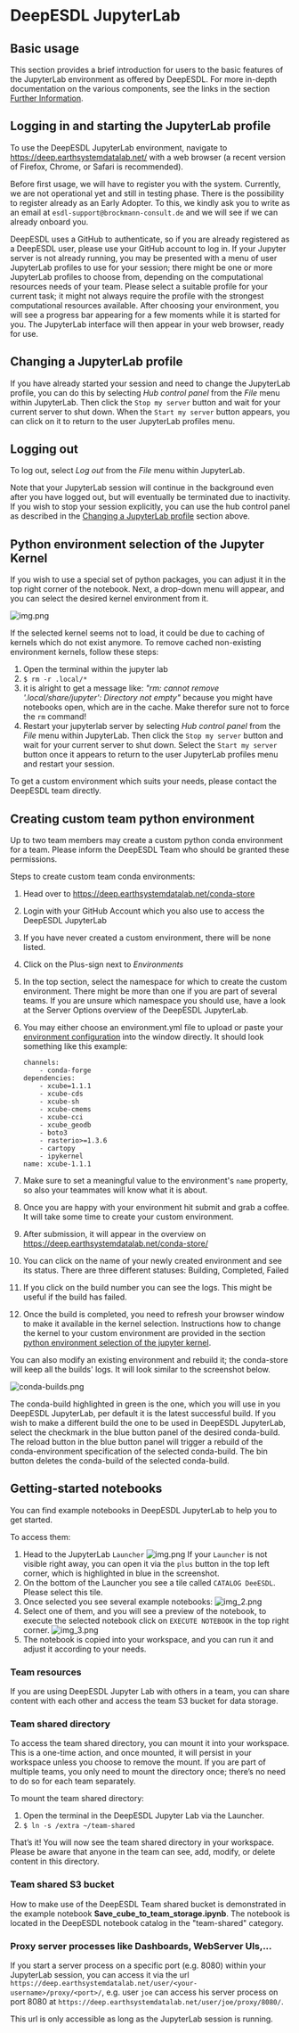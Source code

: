 # DeepESDL JupyterLab

## Basic usage

This section provides a brief introduction for users to the basic features of
the JupyterLab environment as offered by DeepESDL.
For more in-depth documentation on the various components, see the links in the
section [Further Information](../further-information.md).

## Logging in and starting the JupyterLab profile

To use the DeepESDL JupyterLab environment, navigate to
<https://deep.earthsystemdatalab.net/> with a web browser (a recent version of
Firefox, Chrome, or Safari is recommended).

Before first usage, we will have to register you with the system. Currently,
we are not operational yet and still in testing phase. There is the
possibility to register already as an Early Adopter. To this, we kindly ask you
to write as an email at `esdl-support@brockmann-consult.de` and we will see
if we can already onboard you.

DeepESDL uses a GitHub to authenticate, so if you are already registered as a
DeepESDL user, please use your GitHub account to log in.
If your Jupyter server is not already running, you may be presented
with a menu of user JupyterLab profiles to use for your session; there might be
one or more JupyterLab profiles to choose from, depending on the computational
resources needs of your team. Please select a suitable profile for
your current task; it might not always require the profile with the strongest
computational resources available.
After choosing your environment, you will see a progress bar appearing for a few
moments while it is started for you.
The JupyterLab interface will then appear in your web browser, ready for
use.

## Changing a JupyterLab profile

If you have already started your session and need to change the JupyterLab profile,
you can do this by selecting _Hub control panel_ from the _File_ menu within
JupyterLab. Then click the `Stop my server` button and wait for your current
server to shut down. When the `Start my server` button appears, you can click
on it to return to the user JupyterLab profiles menu.

## Logging out

To log out, select _Log out_ from the _File_ menu within JupyterLab.

Note that your JupyterLab session will continue in the background even after
you have logged out, but will eventually be terminated due to inactivity.
If you wish to stop your session explicitly,
you can use the hub control panel as described in the
[Changing a JupyterLab profile](#changing-a-jupyterlab-profile) section above.

## Python environment selection of the Jupyter Kernel

If you wish to use a special set of python packages, you can adjust it in the
top right corner of the notebook. Next, a drop-down menu will appear, and you
can select the desired kernel environment from it.

![img.png](../../img/environment.png)

If the selected kernel seems not to load, it could be due to caching of kernels
which do not exist anymore. To remove cached non-existing environment kernels, 
follow these steps:

1. Open the terminal within the jupyter lab
2. `$ rm -r .local/*`
3. it is alright to get a message like: _"rm: cannot remove 
   '.local/share/jupyter': Directory not empty"_ because you might have 
    notebooks open, which are in the cache. Make therefor sure not to force 
   the `rm` command!
4. Restart your jupyterlab server by selecting *Hub control panel* from the
   *File* menu within JupyterLab. Then click the `Stop my server` button and 
   wait for your current server to shut down. Select the `Start my server`
   button once it appears to return to the user JupyterLab profiles menu and 
   restart your session. 

To get a custom environment which suits your needs, please contact the DeepESDL
team directly. 

## Creating custom team python environment

Up to two team members may create a custom python conda 
environment for a team. Please inform the DeepESDL Team 
who should be granted these permissions.

Steps to create custom team conda environments:

1.  Head over to https://deep.earthsystemdatalab.net/conda-store
2.  Login with your GitHub Account which you also use to access the DeepESDL
    JupyterLab
3.  If you have never created a custom environment, there will be none listed.
4.  Click on the Plus-sign next to *Environments*
5.  In the top section, select the namespace for which to create the custom
    environment. There might be more than one if you are part of several
    teams. If you are unsure which namespace you should use, have a look
    at the Server Options overview of the DeepESDL JupyterLab.
6.  You may either choose an environment.yml file to upload or paste your
    [environment configuration](https://docs.conda.io/projects/conda/en/latest/user-guide/tasks/manage-environments.html#create-env-file-manually)
    into the window directly.
    It should look something like this example: 

        channels:
            - conda-forge
        dependencies:
            - xcube=1.1.1
            - xcube-cds
            - xcube-sh
            - xcube-cmems
            - xcube-cci
            - xcube_geodb
            - boto3
            - rasterio>=1.3.6
            - cartopy
            - ipykernel
        name: xcube-1.1.1
    
7.  Make sure to set a meaningful value to the environment's `name` property,
    so also your teammates will know what it is about.
8.  Once you are happy with your environment hit submit and grab a coffee. It
    will take some time to create your custom environment.
9.  After submission, it will appear in the overview on
    https://deep.earthsystemdatalab.net/conda-store/
10. You can click on the name of your newly created environment and see its
    status. There are three different statuses: Building, Completed, Failed
11. If you click on the build number you can see the logs. This might be
    useful if the build has failed.
12. Once the build is completed, you need to refresh your browser window
    to make it available in the kernel selection. Instructions how to change
    the kernel to your custom environment are provided
    in the section [python environment selection of the jupyter kernel](#python-environment-selection-of-the-jupyter-kernel).

You can also modify an existing environment and rebuild it; the conda-store 
will keep all the builds' logs.
It will look similar to the screenshot below. 

![conda-builds.png](../../img/conda-builds.png)

The conda-build highlighted in green is the one, which you will use in you 
DeepESDL JupyterLab, per default it is the latest successful build. If you 
wish to make a different build the one to be used in DeepESDL JupyterLab, 
select the checkmark in the blue button panel of the desired conda-build. 
The reload button in the blue button panel will trigger a rebuild of the 
conda-environment specification of the selected conda-build. The bin button 
deletes the conda-build of the selected conda-build. 

## Getting-started notebooks

You can find example notebooks in DeepESDL JupyterLab to help you to get 
started. 

To access them:

1.  Head to the JupyterLab `Launcher`
    ![img.png](../../img/launcher.png)
    If your `Launcher` is not visible right away, you can open it via the `plus` 
    button in the top left corner, which is highlighted in blue in the 
    screenshot. 
2.  On the bottom of the Launcher you see a tile called `CATALOG DeeESDL`. 
    Please select this tile.  
3.  Once selected you see several example notebooks:
    ![img_2.png](../../img/catalog.png)  
4.  Select one of them, and you will see a preview of the notebook, to execute 
    the selected notebook click on `EXECUTE NOTEBOOK` in the top right corner. 
    ![img_3.png](../../img/notebook.png) 
5.  The notebook is copied into your workspace, and you can run it and adjust 
    it according to your needs.

### Team resources

If you are using DeepESDL Jupyter Lab with others in a team, you can share 
content with each other and access the team S3 bucket for data storage.

### Team shared directory

To access the team shared directory, you can mount it into your workspace. 
This is a one-time action, and once mounted, it will persist in your workspace 
unless you choose to remove the mount. If you are part of multiple teams, you 
only need to mount the directory once; there’s no need to do so for each team 
separately. 

To mount the team shared directory:
 
1.  Open the terminal in the DeepESDL Jupyter Lab via the Launcher.
2.  `$ ln -s /extra ~/team-shared`

That’s it! You will now see the team shared directory in your workspace. 
Please be aware that anyone in the team can see, add, modify, or delete 
content in this directory.

### Team shared S3 bucket

How to make use of the DeepESDL Team shared bucket is demonstrated in the
example notebook **Save_cube_to_team_storage.ipynb**. The notebook is located
in the DeepESDL notebook catalog in the "team-shared" category.

### Proxy server processes like Dashboards, WebServer UIs,...

If you start a server process on a specific port (e.g. 8080) within your JupyterLab
session, you can access it via the url 
`https://deep.earthsystemdatalab.net/user/<your-username>/proxy/<port>/`, e.g.
user `joe` can access his server process on port 8080 at 
`https://deep.earthsystemdatalab.net/user/joe/proxy/8080/`.

This url is only accessible as long as the JupyterLab session is running.
